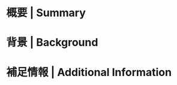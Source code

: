 # 概要 | Summary
<!-- 追加または変更する機能に対する説明を記入 -->

# 背景 | Background
<!-- なぜそれが必要なのかを記入 -->

# 補足情報 | Additional Information
<!-- 特別な事情や特殊な対応がある場合に記入 -->
